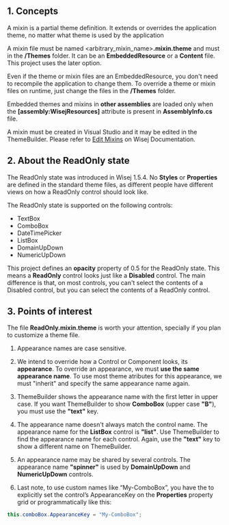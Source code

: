 ## 1. Concepts

A mixin is a partial theme definition. It extends or overrides the application theme, no matter what theme is used by the application

A mixin file must be named <arbitrary_mixin_name>__.mixin.theme__ and must in the __/Themes__ folder. It can be an __EmbeddedResource__ or a __Content__ file. This project uses the later option.

Even if the theme or mixin files are an EmbeddedResource, you don't need to recompile the application to change them. To override a theme or mixin files on runtime, just change the files in the __/Themes__ folder.

Embedded themes and mixins in __other assemblies__ are loaded only when the __[assembly:WisejResources]__ attribute is present in __AssemblyInfo.cs__ file.

A mixin must be created in Visual Studio and it may be edited in the ThemeBuilder. Please refer to [Edit Mixins](https://wisej.com/docs/html/EditMixins.htm) on Wisej Documentation.

## 2. About the ReadOnly state

The ReadOnly state was introduced in Wisej 1.5.4. No __Styles__ or __Properties__ are defined in the standard theme files, as different people have different views on how a ReadOnly control should look like.

The ReadOnly state is supported on the following controls:
* TextBox
* ComboBox
* DateTimePicker
* ListBox
* DomainUpDown
* NumericUpDown

This project defines an __opacity__ property of 0.5 for the ReadOnly state. This means a __ReadOnly__ control looks just like a __Disabled__ control.
The main difference is that, on most controls, you can't select the contents of a Disabled control, but you can select the contents of a ReadOnly control.

## 3. Points of interest

The file __ReadOnly.mixin.theme__ is worth your attention, specially if you plan to customize a theme file.

1) Appearance names are case sensitive.

2) We intend to override how a Control or Component looks, its __appearance__. To override an appearance, we must __use the same appearance name__. To use most theme atributes for this appearance, we must "inherit" and specify the same appearance name again.

3) ThemeBuilder shows the appearance name with the first letter in upper case. If you want ThemeBuilder to show __ComboBox__ (upper case __"B"__), you must use the __"text"__ key.

4) The appearance name doesn't always match the control name. The appearance name for the __ListBox__ control is __"list"__. Use ThemeBuilder to find the appearance name for each control. Again, use the __"text"__ key to show a different name on ThemeBuilder.

5) An appearance name may be shared by several controls. The appearance name __"spinner"__ is used by __DomainUpDown__ and __NumericUpDown__ controls.

6) Last note, to use custom names like “My-ComboBox”, you have the to explicitly set the control’s AppearanceKey on the __Properties__ property grid or programmatically like this:
```csharp
this.comboBox.AppearanceKey = "My-ComboBox";
```

